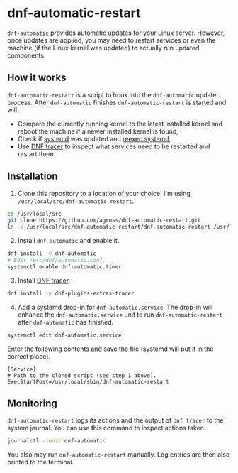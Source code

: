 # dnf-automatic-restart

[`dnf-automatic`](http://dnf.readthedocs.io/en/latest/automatic.html ) provides automatic updates for your Linux server. However, once updates are applied, you may need to restart services or even the machine (if the Linux kernel was updated) to actually run updated components.

## How it works

`dnf-automatic-restart` is a script to hook into the `dnf-automatic` update process. After `dnf-automatic` finishes `dnf-automatic-restart` is started and will:

* Compare the currently running kernel to the latest installed kernel and reboot the machine if a newer installed kernel is found,
* Check if [systemd](https://www.freedesktop.org/wiki/Software/systemd/) was updated and [reexec systemd](https://www.freedesktop.org/software/systemd/man/systemctl.html#daemon-reexec),
* Use [DNF tracer](http://dnf-plugins-extras.readthedocs.io/en/latest/tracer.html) to inspect what services need to be restarted and restart them.

## Installation

1. Clone this repository to a location of your choice. I'm using `/usr/local/src/dnf-automatic-restart`.

  ```sh
  cd /usr/local/src
  git clone https://github.com/agross/dnf-automatic-restart.git
  ln -s /usr/local/src/dnf-automatic-restart/dnf-automatic-restart /usr/local/sbin/dnf-automatic-restart
  ```

2. Install `dnf-automatic` and enable it.

  ```sh
  dnf install -y dnf-automatic
  # Edit /etc/dnf/automatic.conf.
  systemctl enable dnf-automatic.timer
  ```

3. Install [DNF tracer](http://dnf-plugins-extras.readthedocs.io/en/latest/tracer.html).

  ```sh
  dnf install -y dnf-plugins-extras-tracer
  ```

4. Add a systemd drop-in for `dnf-automatic.service`. The drop-in will enhance the `dnf-automatic.service` unit to run `dnf-automatic-restart` after `dnf-automatic` has finished.

  ```sh
  systemctl edit dnf-automatic.service
  ```

  Enter the following contents and save the file (systemd will put it in the correct place).

  ```
  [Service]
  # Path to the cloned script (see step 1 above).
  ExecStartPost=/usr/local/sbin/dnf-automatic-restart
  ```

## Monitoring

`dnf-automatic-restart` logs its actions and the output of `dnf tracer` to the system journal. You can use this command to inspect actions taken:

```sh
journalctl --unit dnf-automatic
```

You also may run `dnf-automatic-restart` manually. Log entries are then also printed to the terminal.
